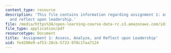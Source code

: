 ```yaml
---
content_type: resource
description: 'This file contains information regarding assignment 1: assess, analyze,
  and reflect upon leadership.'
file: /media/https%3A/open-learning-course-data-rc.s3.amazonaws.com/ids-910-leadership-development-fall-2014/fe4200e9af5328cb5723978c1faa7124_MITESD_801F14_Assign1.pdf
file_type: application/pdf
resourcetype: Document
title: 'Assignment 1: Assess, Analyze, and Reflect upon Leadership'
uid: fe4200e9-af53-28cb-5723-978c1faa7124
---
```

